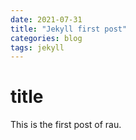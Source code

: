 ```yaml
---
date: 2021-07-31
title: "Jekyll first post"
categories: blog
tags: jekyll
---
```


# title
This is the first post of rau.
